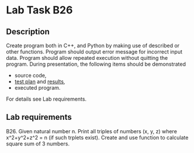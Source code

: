 # Lab Task B26

## Description

Create program both in C++, and Python by making use of described or other functions. 
Program should output error message for incorrect input data. 
Program should allow repeated execution without quitting the program. 
During presentation, the following items should be demonstrated
 - source code,
 - [test plan](TEST_PLAN.md) and [results](TEST_CASE.md),
 - executed program.
 
For details see Lab requirements.

## Lab requirements 

B26. Given natural number n. 
Print all triples of numbers (x, y, z) where x^2+y^2+z^2 = n (if such trplets exist). Create and use function to calculate square sum of 3 numbers.
